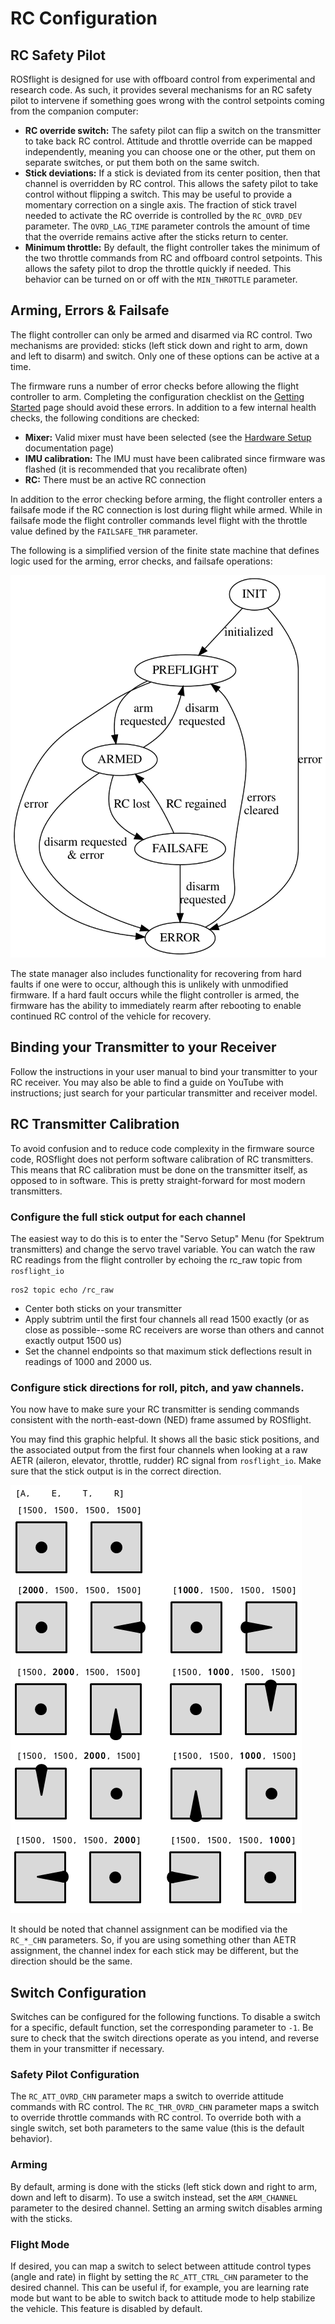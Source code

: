 # RC Configuration

## RC Safety Pilot

ROSflight is designed for use with offboard control from experimental and research code.
As such, it provides several mechanisms for an RC safety pilot to intervene if something goes wrong with the control setpoints coming from the companion computer:

  - **RC override switch:** The safety pilot can flip a switch on the transmitter to take back RC control. Attitude and throttle override can be mapped independently, meaning you can choose one or the other, put them on separate switches, or put them both on the same switch.
  - **Stick deviations:** If a stick is deviated from its center position, then that channel is overridden by RC control. This allows the safety pilot to take control without flipping a switch. This may be useful to provide a momentary correction on a single axis. The fraction of stick travel needed to activate the RC override is controlled by the `RC_OVRD_DEV` parameter. The `OVRD_LAG_TIME` parameter controls the amount of time that the override remains active after the sticks return to center.
  - **Minimum throttle:** By default, the flight controller takes the minimum of the two throttle commands from RC and offboard control setpoints. This allows the safety pilot to drop the throttle quickly if needed. This behavior can be turned on or off with the `MIN_THROTTLE` parameter.

## Arming, Errors & Failsafe

The flight controller can only be armed and disarmed via RC control.
Two mechanisms are provided: sticks (left stick down and right to arm, down and left to disarm) and switch.
Only one of these options can be active at a time.

The firmware runs a number of error checks before allowing the flight controller to arm.
Completing the configuration checklist on the [Getting Started](getting-started.md) page should avoid these errors.
In addition to a few internal health checks, the following conditions are checked:

  - **Mixer:** Valid mixer must have been selected (see the [Hardware Setup](hardware-setup.md) documentation page)
  - **IMU calibration:** The IMU must have been calibrated since firmware was flashed (it is recommended that you recalibrate often)
  - **RC:** There must be an active RC connection

In addition to the error checking before arming, the flight controller enters a failsafe mode if the RC connection is lost during flight while armed.
While in failsafe mode the flight controller commands level flight with the throttle value defined by the `FAILSAFE_THR` parameter.

The following is a simplified version of the finite state machine that defines logic used for the arming, error checks, and failsafe operations:

![Arming FSM](../images/arming-fsm-simplified.svg)

The state manager also includes functionality for recovering from hard faults if one were to occur, although this is unlikely with unmodified firmware. If a hard fault occurs while the flight controller is armed, the firmware has the ability to immediately rearm after rebooting to enable continued RC control of the vehicle for recovery.

## Binding your Transmitter to your Receiver

Follow the instructions in your user manual to bind your transmitter to your RC receiver. You may also be able to find a guide on YouTube with instructions; just search for your particular transmitter and receiver model.

## RC Transmitter Calibration

To avoid confusion and to reduce code complexity in the firmware source code, ROSflight does not perform software calibration of RC transmitters. This means that RC calibration must be done on the transmitter itself, as opposed to in software. This is pretty straight-forward for most modern transmitters.

### Configure the full stick output for each channel

The easiest way to do this is to enter the "Servo Setup" Menu (for Spektrum transmitters) and change the servo travel variable. You can watch the raw RC readings from the flight controller by echoing the rc_raw topic from `rosflight_io`

```
ros2 topic echo /rc_raw
```

* Center both sticks on your transmitter
* Apply subtrim until the first four channels all read 1500 exactly (or as close as possible--some RC receivers are worse than others and cannot exactly output 1500 us)
* Set the channel endpoints so that maximum stick deflections result in readings of 1000 and 2000 us.

### Configure stick directions for roll, pitch, and yaw channels.

You now have to make sure your RC transmitter is sending commands consistent with the north-east-down (NED) frame assumed by ROSflight.

You may find this graphic helpful. It shows all the basic stick positions, and the associated output from the first four channels when looking at a raw AETR (aileron, elevator, throttle, rudder) RC signal from `rosflight_io`. Make sure that the stick output is in the correct direction.

![stick_image](../images/sticks.png)

It should be noted that channel assignment can be modified via the `RC_*_CHN` parameters. So, if you are using something other than AETR assignment, the channel index for each stick may be different, but the direction should be the same.

## Switch Configuration

Switches can be configured for the following functions.
To disable a switch for a specific, default function, set the corresponding parameter to `-1`.
Be sure to check that the switch directions operate as you intend, and reverse them in your transmitter if necessary.

### Safety Pilot Configuration

The `RC_ATT_OVRD_CHN` parameter maps a switch to override attitude commands with RC control.
The `RC_THR_OVRD_CHN` parameter maps a switch to override throttle commands with RC control.
To override both with a single switch, set both parameters to the same value (this is the default behavior).

### Arming

By default, arming is done with the sticks (left stick down and right to arm, down and left to disarm).
To use a switch instead, set the `ARM_CHANNEL` parameter to the desired channel.
Setting an arming switch disables arming with the sticks.

### Flight Mode

If desired, you can map a switch to select between attitude control types (angle and rate) in flight by setting the `RC_ATT_CTRL_CHN` parameter to the desired channel.
This can be useful if, for example, you are learning rate mode but want to be able to switch back to attitude mode to help stabilize the vehicle.
This feature is disabled by default.
